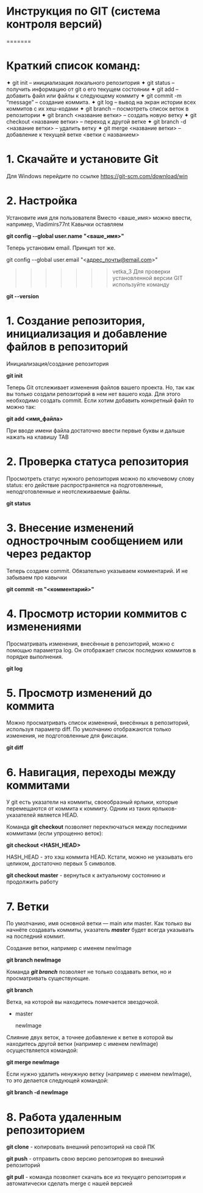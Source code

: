 # Инструкция по GIT (система контроля версий)

=======
# Краткий список команд: #
✦ git init – инициализация локального репозитория
✦ git status – получить информацию от git о его текущем состоянии
✦ git add – добавить файл или файлы к следующему коммиту
✦ git commit -m “message” – создание коммита.
✦ git log – вывод на экран истории всех коммитов с их хеш-кодами
✦ git branch – посмотреть список веток в репозитории
✦ git branch <название ветки> – создать новую ветку
✦ git checkout <название ветки> – переход к другой ветке
✦ git branch -d <название ветки> – удалить ветку
✦ git merge <название ветки> – добавление к текущей ветке <ветки с названием>

# 1. Скачайте и установите Git
Для Windows перейдите по ссылке https://git-scm.com/download/win

# 2. Настройка
Установите имя для пользователя
Вместо <ваше_имя> можно ввести, например, Vladimirs77nt
Кавычки оставляем

**git config --global user.name "<ваше_имя>"**

Теперь установим email. Принцип тот же.

git config --global user.email "<адрес_почты@email.com>"

>>>>>>> vetka_3
Для проверки установленной версии GIT используйте команду

**git --version**

# 1. Создание репозитория, инициализация и добавление файлов в репозиторий
Инициализация/создание репозитория

**git init**

Теперь Git отслеживает изменения файлов вашего проекта. Но, так как вы только создали репозиторий в нем нет вашего кода. Для этого необходимо создать commit.
Если хотим добавить конкретный файл то можно так:

**git add <имя_файла>**

При вводе имени файла достаточно ввести первые буквы и дальше нажать на клавишу TAB

# 2. Проверка статуса репозитория
Просмотреть статус нужного репозитория можно по ключевому слову status: его действие распространяется на подготовленные, неподготовленные и неотслеживаемые файлы.

**git status**

# 3. Внесение изменений однострочным сообщением или через редактор
Теперь создаем commit. Обязательно указываем комментарий. И не забываем про кавычки

**git commit -m "<комментарий>"**

# 4. Просмотр истории коммитов с изменениями

Просматривать изменения, внесённые в репозиторий, можно с помощью параметра log. Он отображает список последних коммитов в порядке выполнения.

**git log**

# 5. Просмотр изменений до коммита

Можно просматривать список изменений, внесённых в репозиторий, используя параметр diff. По умолчанию отображаются только изменения, не подготовленные для фиксации.

**git diff**

# 6. Навигация, переходы между коммитами

У git есть указатели на коммиты, своеобразный ярлыки, которые перемещаются от коммита к коммиту. Одним из таких ярлыков-указателей является HEAD.

Команда **git checkout** позволяет переключаться между последними коммитами (если упрощенно веток):

**git checkout <HASH_HEAD>**

HASH_HEAD - это хэш коммита HEAD. Кстати, можно не указывать его целиком, достаточно первых 5 символов. 

**git checkout master** - вернуться к актуальному состоянию и продолжить работу

# 7. Ветки

По умолчанию, имя основной ветки — main или master. Как только вы начнёте создавать коммиты, указатель ***master*** будет всегда указывать на последний коммит.

Создание ветки, например с именем newImage

**git branch newImage**

Команда ***git branch*** позволяет не только создавать ветки, но и просматривать существующие.

**git branch**

Ветка, на которой вы находитесь помечается звездочкой.

* master

  newImage

Слияние двух веток, а точнее добавление к ветке в которой вы находитесь другой ветки (например с именем newImage) осуществляется командой:

**git merge newImage**

Если нужно удалить ненужную ветку (например с именем newImage), то это делается следующей командой:

**git branch -d newImage**

# 8. Работа удаленным репозиторием

**git clone** - копировать внешний репозиторий на свой ПК

**git push** - отправить свою версию репозитория во внешний репозиторий

**git pull** - команда позволяет скачать все из текущего репозитория и автоматически сделать merge с нашей версией
